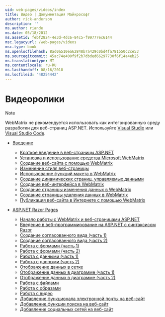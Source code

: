 ```yaml
---
uid: web-pages/videos/index
title: Видео | Документация Майкрософт
author: rick-anderson
description: ''
ms.author: riande
ms.date: 05/18/2012
ms.assetid: febf2824-4e3d-4dc6-84c5-f99777ec6144
msc.legacyurl: /web-pages/videos
msc.type: book
ms.openlocfilehash: 8ad0a510ea62848b7a429c0bd4fa781b50c2ce53
ms.sourcegitcommit: 45ac74e400f9f2b7dbded66297730f6f14a4eb25
ms.translationtype: MT
ms.contentlocale: ru-RU
ms.lasthandoff: 08/16/2018
ms.locfileid: "48254442"
---
```

<a name="videos"></a>Видеоролики
====================

> [!NOTE] 
> WebMatrix не рекомендуется использовать как интегрированную среду разработки для веб-страниц ASP.NET. Используйте [Visual Studio](xref:aspnet/web-pages/overview/getting-started/program-asp-net-web-pages-in-visual-studio) или [Visual Studio Code](https://code.visualstudio.com/).

- [Введение](introduction/index.md)

    - [Краткое введение в веб-страницы ASP.NET](introduction/5-minute-introduction-to-aspnet-web-pages.md)
    - [Установка и использование средства Microsoft WebMatrix](introduction/install-and-use-the-microsoft-webmatrix-tool.md)
    - [Создание веб-сайта с помощью WebMatrix](introduction/create-a-website-using-webmatrix.md)
    - [Изменение стиля веб-страницы](introduction/change-the-visual-style-of-a-web-page.md)
    - [Использование функций макета в WebMatrix](introduction/use-the-layout-features-in-webmatrix.md)
    - [Создание динамических страниц, управляемых данными](introduction/create-a-data-driven-dynamic-web-page.md)
    - [Создание веб-интерфейса в WebMatrix](introduction/create-a-web-interface-in-webmatrix.md)
    - [Создание страницы изменения данных в WebMatrix](introduction/create-an-edit-data-page-in-webmatrix.md)
    - [Создание страницы удаления данных в WebMatrix](introduction/create-a-delete-data-page-in-webmatrix.md)
    - [Публикация веб-сайта в Интернете с помощью WebMatrix](introduction/publish-a-website-to-the-internet-using-webmatrix.md)
- [ASP.NET Razor Pages](aspnet-razor-pages/index.md)

    - [Начало работы с WebMatrix и веб-страницами ASP.NET](aspnet-razor-pages/getting-started-with-webmatrix-and-aspnet-web-pages.md)
    - [Введение в веб-программирование на ASP.NET с синтаксисом Razor](aspnet-razor-pages/introduction-to-aspnet-web-programming-using-the-razor-syntax.md)
    - [Создание согласованного вида (часть 1)](aspnet-razor-pages/creating-a-consistent-look-part-1.md)
    - [Создание согласованного вида (часть 2)](aspnet-razor-pages/creating-a-consistent-look-part-2.md)
    - [Работа с формами (часть 1)](aspnet-razor-pages/working-with-forms-part-1.md)
    - [Работа с формами (часть 2)](aspnet-razor-pages/working-with-forms-part-2.md)
    - [Работа с данными (часть 1)](aspnet-razor-pages/working-with-data-part-1.md)
    - [Работа с данными (часть 2)](aspnet-razor-pages/working-with-data-part-2.md)
    - [Отображение данных в сетке](aspnet-razor-pages/displaying-data-in-a-grid.md)
    - [Отображение данных в диаграмме (часть 1)](aspnet-razor-pages/displaying-data-in-a-chart-part-1.md)
    - [Отображение данных в диаграмме (часть 2)](aspnet-razor-pages/displaying-data-in-a-chart-part-2.md)
    - [Работа с файлами](aspnet-razor-pages/working-with-files.md)
    - [Работа с образами](aspnet-razor-pages/working-with-images.md)
    - [Работа с видео](aspnet-razor-pages/working-with-video.md)
    - [Добавление функционала электронной почты на веб-сайт](aspnet-razor-pages/adding-email-to-your-web-site.md)
    - [Добавление функции поиска на веб-сайт](aspnet-razor-pages/adding-search-to-your-web-site.md)
    - [Добавление социальных сетей на веб-сайт](aspnet-razor-pages/adding-social-networking-to-your-website.md)
